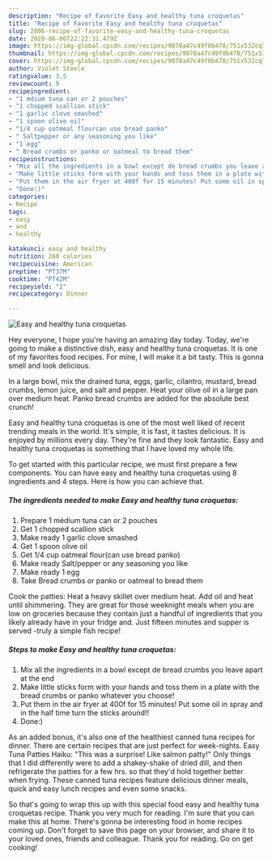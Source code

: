 ```yaml
---
description: "Recipe of Favorite Easy and healthy tuna croquetas"
title: "Recipe of Favorite Easy and healthy tuna croquetas"
slug: 2806-recipe-of-favorite-easy-and-healthy-tuna-croquetas
date: 2020-06-06T22:22:31.479Z
image: https://img-global.cpcdn.com/recipes/9078a47c49f0b478/751x532cq70/easy-and-healthy-tuna-croquetas-recipe-main-photo.jpg
thumbnail: https://img-global.cpcdn.com/recipes/9078a47c49f0b478/751x532cq70/easy-and-healthy-tuna-croquetas-recipe-main-photo.jpg
cover: https://img-global.cpcdn.com/recipes/9078a47c49f0b478/751x532cq70/easy-and-healthy-tuna-croquetas-recipe-main-photo.jpg
author: Violet Steele
ratingvalue: 3.5
reviewcount: 9
recipeingredient:
- "1 mdium tuna can or 2 pouches"
- "1 chopped scallion stick"
- "1 garlic clove smashed"
- "1 spoon olive oil"
- "1/4 cup oatmeal flourcan use bread panko"
- " Saltpepper or any seasoning you like"
- "1 egg"
- " Bread crumbs or panko or oatmeal to bread them"
recipeinstructions:
- "Mix all the ingredients in a bowl except de bread crumbs you leave apart at the end"
- "Make little sticks form with your hands and toss them in a plate with the bread crumbs or panko whatever you choose!"
- "Put them in the air fryer at 400f for 15 minutes! Put some oil in spray and in the half time turn the sticks around!!"
- "Done:)"
categories:
- Recipe
tags:
- easy
- and
- healthy

katakunci: easy and healthy 
nutrition: 260 calories
recipecuisine: American
preptime: "PT37M"
cooktime: "PT42M"
recipeyield: "2"
recipecategory: Dinner

---
```



![Easy and healthy tuna croquetas](https://img-global.cpcdn.com/recipes/9078a47c49f0b478/751x532cq70/easy-and-healthy-tuna-croquetas-recipe-main-photo.jpg)

Hey everyone, I hope you're having an amazing day today. Today, we're going to make a distinctive dish, easy and healthy tuna croquetas. It is one of my favorites food recipes. For mine, I will make it a bit tasty. This is gonna smell and look delicious.

In a large bowl, mix the drained tuna, eggs, garlic, cilantro, mustard, bread crumbs, lemon juice, and salt and pepper. Heat your olive oil in a large pan over medium heat. Panko bread crumbs are added for the absolute best crunch!

Easy and healthy tuna croquetas is one of the most well liked of recent trending meals in the world. It's simple, it is fast, it tastes delicious. It is enjoyed by millions every day. They're fine and they look fantastic. Easy and healthy tuna croquetas is something that I have loved my whole life.


To get started with this particular recipe, we must first prepare a few components. You can have easy and healthy tuna croquetas using 8 ingredients and 4 steps. Here is how you can achieve that.

<!--inarticleads1-->

##### The ingredients needed to make Easy and healthy tuna croquetas:

1. Prepare 1 médium tuna can or 2 pouches
1. Get 1 chopped scallion stick
1. Make ready 1 garlic clove smashed
1. Get 1 spoon olive oil
1. Get 1/4 cup oatmeal flour(can use bread panko)
1. Make ready  Salt/pepper or any seasoning you like
1. Make ready 1 egg
1. Take  Bread crumbs or panko or oatmeal to bread them


Cook the patties: Heat a heavy skillet over medium heat. Add oil and heat until shimmering. They are great for those weeknight meals when you are low on groceries because they contain just a handful of ingredients that you likely already have in your fridge and. Just fifteen minutes and supper is served -truly a simple fish recipe! 

<!--inarticleads2-->

##### Steps to make Easy and healthy tuna croquetas:

1. Mix all the ingredients in a bowl except de bread crumbs you leave apart at the end
1. Make little sticks form with your hands and toss them in a plate with the bread crumbs or panko whatever you choose!
1. Put them in the air fryer at 400f for 15 minutes! Put some oil in spray and in the half time turn the sticks around!!
1. Done:)


As an added bonus, it&#39;s also one of the healthiest canned tuna recipes for dinner. There are certain recipes that are just perfect for week-nights. Easy Tuna Patties Haiku: &#34;This was a surprise! Like salmon patty!&#34; Only things that I did differently were to add a shakey-shake of dried dill, and then refrigerate the patties for a few hrs. so that they&#39;d hold together better when frying. These canned tuna recipes feature delicious dinner meals, quick and easy lunch recipes and even some snacks. 

So that's going to wrap this up with this special food easy and healthy tuna croquetas recipe. Thank you very much for reading. I'm sure that you can make this at home. There's gonna be interesting food in home recipes coming up. Don't forget to save this page on your browser, and share it to your loved ones, friends and colleague. Thank you for reading. Go on get cooking!

